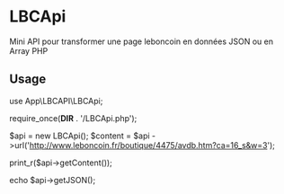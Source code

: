 # LBCApi
Mini API pour transformer une page leboncoin en données JSON ou en Array PHP

## Usage

use App\LBCAPI\LBCApi;

require_once(__DIR__ . '/LBCApi.php');

$api = new LBCApi();
$content = $api
	->url('http://www.leboncoin.fr/boutique/4475/avdb.htm?ca=16_s&w=3');

print_r($api->getContent());

echo $api->getJSON();


